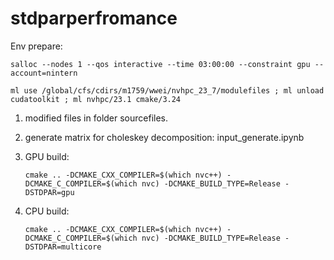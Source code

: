# stdparperfromance
Env prepare:

    salloc --nodes 1 --qos interactive --time 03:00:00 --constraint gpu --account=nintern
    
    ml use /global/cfs/cdirs/m1759/wwei/nvhpc_23_7/modulefiles ; ml unload cudatoolkit ; ml nvhpc/23.1 cmake/3.24

1. modified files in folder sourcefiles.
2. generate matrix for choleskey decomposition: input_generate.ipynb 
3. GPU build:
   
       cmake .. -DCMAKE_CXX_COMPILER=$(which nvc++) -DCMAKE_C_COMPILER=$(which nvc) -DCMAKE_BUILD_TYPE=Release -DSTDPAR=gpu
5. CPU build:
  
       cmake .. -DCMAKE_CXX_COMPILER=$(which nvc++) -DCMAKE_C_COMPILER=$(which nvc) -DCMAKE_BUILD_TYPE=Release -DSTDPAR=multicore

